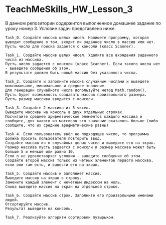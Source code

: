 # TeachMeSkills_HW_Lesson_3
В данном репозитории содержится выполненное домашнее задание по уроку номер 3. Условие задач представлено ниже.

    Task_0. Создайте массив целых чисел. Напишете программу, которая выводит сообщение о том, входит ли заданное число в массив или нет.
	Пусть число для поиска задается с консоли (класс Scanner). 

	Task_1. Создайте массив целых чисел. Удалите все вхождения заданного числа из массива.
	Пусть число задается с консоли (класс Scanner). Если такого числа нет - выведите сообщения об этом.
	В результате должен быть новый массив без указанного числа.

	Task_2. Создайте и заполните массив случайным числами и выведете максимальное, минимальное и среднее значение.
	Для генерации случайного числа используйте метод Math.random().
	Пусть будет возможность создавать массив произвольного размера.
	Пусть размер массива вводится с консоли.

	Task_3. Создайте 2 массива из 5 чисел.
	Выведите массивы на консоль в двух отдельных строках.
	Посчитайте среднее арифметическое элементов каждого массива и сообщите, для какого из массивов это значение оказалось больше (либо сообщите, что их средние арифметические равны)

	Task_4. Если пользователь ввёл не подходящее число, то программа должна просить пользователя повторить ввод.
	Создайте массив из n случайных целых чисел и выведите его на экран.
	Размер массива пусть задается с консоли и размер массива может быть больше 5 и меньше или равно 10. 
	Если n не удовлетворяет условию - выведите сообщение об этом.
	Создайте второй массив только из чётных элементов первого массива, если они там есть, и вывести его на экран.

	Task_5. Создайте массив и заполниет массив.
	Выведите массив на экран в строку.
	Замените каждый элемент с нечётным индексом на ноль.
	Снова выведете массив на экран на отдельной строке.

	Task_6. Создайте массив строк. Заполните его произвольными именами людей.
	Отсортируйте массив.
	Результат выведите на консоль.

	Task_7. Реализуйте алгоритм сортировки пузырьком.

